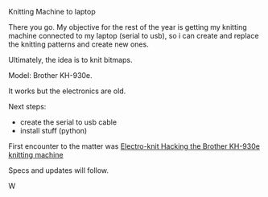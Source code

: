 Knitting Machine to laptop

There you go. My objective for the rest of the year is getting my knitting 
machine connected to my laptop (serial to usb), so i can create and replace the 
knitting patterns and create new ones. 

Ultimately, the idea is to knit bitmaps.

Model: Brother KH-930e.

It works but the electronics are old.

Next steps: 
* create the serial to usb cable
* install stuff (python)

First encounter to the matter was [Electro-knit
Hacking the Brother KH-930e knitting machine](https://learn.adafruit.com/electroknit/software)

Specs and updates will follow.

W
